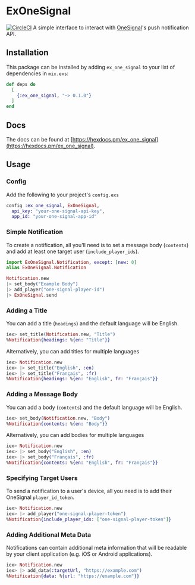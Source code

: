 # ExOneSignal
[![CircleCI](https://circleci.com/gh/logit-ai/one_signal.svg?style=svg)](https://circleci.com/gh/logit-ai/one_signal)
A simple interface to interact with [OneSignal](https://onesignal.com/)'s push notification API.

## Installation
This package can be installed by adding `ex_one_signal` to your list of
dependencies in `mix.exs`:

```elixir
def deps do
  [
    {:ex_one_signal, "~> 0.1.0"}
  ]
end
```

## Docs
The docs can be found at [https://hexdocs.pm/ex_one_signal](https://hexdocs.pm/ex_one_signal).

## Usage
### Config
Add the following to your project's `config.exs`
``` elixir
config :ex_one_signal, ExOneSignal,
  api_key: "your-one-signal-api-key",
  app_id: "your-one-signal-app-id"
```

### Simple Notification
To create a notification, all you'll need is to set a message body (`contents`)
and add at least one target user (`include_player_ids`).

``` elixir
import ExOneSignal.Notification, except: [new: 0]
alias ExOneSignal.Notification

Notification.new
|> set_body("Example Body")
|> add_player("one-signal-player-id")
|> ExOneSignal.send
```

### Adding a Title
You can add a title (`headings`) and the default language will be English.
``` elixir
iex> set_title(Notification.new, "Title")
%Notification{headings: %{en: "Title"}}
```

Alternatively, you can add titles for multiple languages
``` elixir
iex> Notification.new
iex> |> set_title("English", :en)
iex> |> set_title("Français", :fr)
%Notification{headings: %{en: "English", fr: "Français"}}
```

### Adding a Message Body
You can add a body (`contents`) and the default language will be English.
``` elixir
iex> set_body(Notification.new, "Body")
%Notification{contents: %{en: "Body"}}
```

Alternatively, you can add bodies for multiple languages
``` elixir
iex> Notification.new
iex> |> set_body("English", :en)
iex> |> set_body("Français", :fr)
%Notification{contents: %{en: "English", fr: "Français"}}
```

### Specifying Target Users
To send a notification to a user's device, all you need is to add their OneSignal
`player_id_token`.
``` elixir
iex> Notification.new
iex> |> add_player("one-signal-player-token")
%Notification{include_player_ids: ["one-signal-player-token"]}
```

### Adding Additional Meta Data
Notifications can contain additional meta information that will be readable by
your client application (e.g. iOS or Android applications).

``` elixir
iex> Notification.new
iex> |> add_data(:targetUrl, "https://example.com")
%Notification{data: %{url: "https://example.com"}}
```
